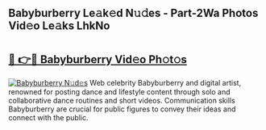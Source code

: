 ## Babyburberry Le𝚊k𝚎d N𝚞𝚍es - Part-2Wa Photos Vid𝚎o Le𝚊ks LhkNo

# <h2><a href="http://fbfr2cg.evod.top/?m=Babyburberry">🔗 👉🔴 Babyburberry Vid𝚎o Ph𝚘t𝚘s</a></h2>

[![Babyburberry N𝚞d𝚎s](https://i.imgur.com/8V9OHl7.gif)](http://fbfr2cg.evod.top/?m=Babyburberry)
Web celebrity Babyburberry and digital artist, renowned for posting dance and lifestyle content through solo and collaborative dance routines and short videos. Communication skills Babyburberry are crucial for public figures to convey their ideas and connect with the public. 

